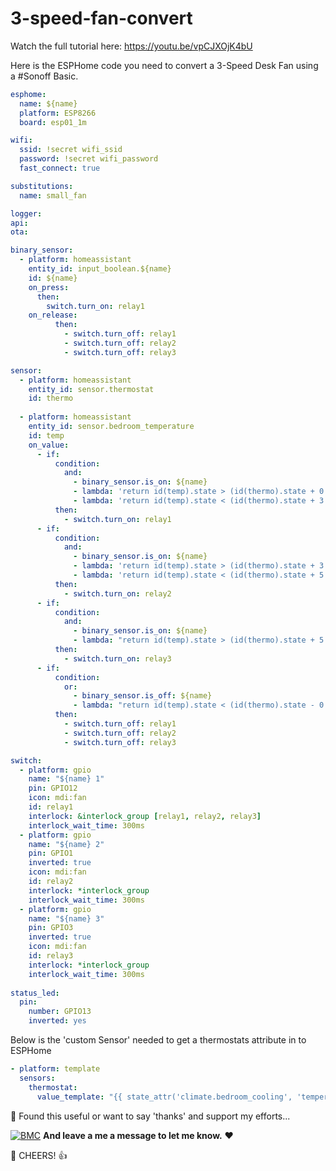 # 3-speed-fan-convert

Watch the full tutorial here: https://youtu.be/vpCJXOjK4bU

Here is the ESPHome code you need to convert a 3-Speed Desk Fan using a #Sonoff Basic. 
```yaml
esphome:
  name: ${name}
  platform: ESP8266
  board: esp01_1m

wifi:
  ssid: !secret wifi_ssid
  password: !secret wifi_password
  fast_connect: true

substitutions:
  name: small_fan

logger:
api:
ota:

binary_sensor:
  - platform: homeassistant
    entity_id: input_boolean.${name}
    id: ${name}
    on_press:
      then:
        switch.turn_on: relay1
    on_release:
          then:
            - switch.turn_off: relay1
            - switch.turn_off: relay2
            - switch.turn_off: relay3

sensor:
  - platform: homeassistant
    entity_id: sensor.thermostat
    id: thermo
    
  - platform: homeassistant
    entity_id: sensor.bedroom_temperature
    id: temp
    on_value:
      - if:
          condition:
            and:
              - binary_sensor.is_on: ${name}
              - lambda: 'return id(temp).state > (id(thermo).state + 0.0);'
              - lambda: 'return id(temp).state < (id(thermo).state + 3.0);'
          then:
            - switch.turn_on: relay1
      - if:
          condition:
            and:
              - binary_sensor.is_on: ${name}
              - lambda: 'return id(temp).state > (id(thermo).state + 3.1);'
              - lambda: 'return id(temp).state < (id(thermo).state + 5.0);'
          then:
            - switch.turn_on: relay2
      - if:
          condition:
            and:
              - binary_sensor.is_on: ${name}
              - lambda: "return id(temp).state > (id(thermo).state + 5.1);"
          then:
            - switch.turn_on: relay3
      - if:
          condition:
            or:
              - binary_sensor.is_off: ${name}
              - lambda: "return id(temp).state < (id(thermo).state - 0.5);"
          then:
            - switch.turn_off: relay1
            - switch.turn_off: relay2
            - switch.turn_off: relay3

switch:
  - platform: gpio
    name: "${name} 1"
    pin: GPIO12
    icon: mdi:fan
    id: relay1
    interlock: &interlock_group [relay1, relay2, relay3]
    interlock_wait_time: 300ms
  - platform: gpio
    name: "${name} 2"
    pin: GPIO1
    inverted: true
    icon: mdi:fan
    id: relay2
    interlock: *interlock_group
    interlock_wait_time: 300ms
  - platform: gpio
    name: "${name} 3"
    pin: GPIO3
    inverted: true
    icon: mdi:fan
    id: relay3 
    interlock: *interlock_group
    interlock_wait_time: 300ms
    
status_led:
  pin:
    number: GPIO13
    inverted: yes
```

Below is the 'custom Sensor' needed to get a thermostats attribute in to ESPHome

```yaml
- platform: template
  sensors:
    thermostat:
      value_template: "{{ state_attr('climate.bedroom_cooling', 'temperature') }}"
```

🎁 Found this useful or want to say 'thanks' and support my efforts...

[![BMC](https://www.buymeacoffee.com/assets/img/custom_images/white_img.png)](https://www.buymeacoffee.com/3ative) **And leave a me a message to let me know.**  ❤

🍺 CHEERS! 👍

